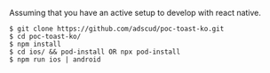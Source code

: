 Assuming that you have an active setup to develop with react native.

```
$ git clone https://github.com/adscud/poc-toast-ko.git
$ cd poc-toast-ko/
$ npm install
$ cd ios/ && pod-install OR npx pod-install
$ npm run ios | android
```
